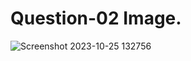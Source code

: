 # Question-02 Image.
![Screenshot 2023-10-25 132756](https://github.com/Khush0031/pw-skills-full-stack-web-dev-assignment-solution/assets/121889921/e868d1ee-f03d-48e2-bab3-ab355b0d8eab)
